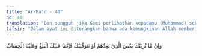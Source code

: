 ```yaml
---
title: "Ar-Ra'd - 40"
no: 40
translation: "Dan sungguh jika Kami perlihatkan kepadamu (Muhammad) sebagian (siksaan) yang Kami ancamkan kepada mereka atau Kami wafatkan engkau, maka sesungguhnya tugasmu hanya menyampaikan saja, dan Kamilah yang memperhitungkan (amal mereka)."
tafsir: "Dalam ayat ini diterangkan bahwa ada kemungkinan Allah memberikan umur yang panjang kepada Rasulullah, sehingga beliau sempat melihat kedatangan azab yang telah dijanjikan kepada kaum kafir. Bisa juga Allah memberikan usia yang pendek sehingga Rasulullah tidak mendapat kesempatan untuk menyaksikan azab yang diturunkan-Nya itu. Tugas Rasul-Nya hanya mendakwahkan agama Islam kepada manusia. Adapun persoalan mereka mau menerima atau menolaknya adalah urusan Allah. Bagi yang menolak, azab Allah pasti akan datang, apakah disegerakan atau ditunda, adalah wewenang Allah."
---
```


وَاِنْ مَّا نُرِيَنَّكَ بَعْضَ الَّذِيْ نَعِدُهُمْ اَوْ نَتَوَفَّيَنَّكَ فَاِنَّمَا عَلَيْكَ الْبَلٰغُ وَعَلَيْنَا الْحِسَابُ 
